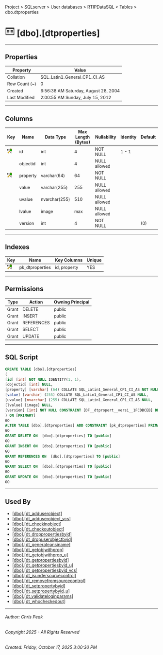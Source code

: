 #### 

[Project](../../../../index.md) > [SQLserver](../../../index.md) > [User databases](../../index.md) > [RTIPDataSQL](../index.md) > [Tables](Tables.md) > dbo.dtproperties

# ![Tables](../../../../Images/Table32.png) [dbo].[dtproperties]

---

## <a name="#properties"></a>Properties

| Property | Value |
|---|---|
| Collation | SQL_Latin1_General_CP1_CI_AS |
| Row Count (~) | 0 |
| Created | 6:56:38 AM Saturday, August 28, 2004 |
| Last Modified | 2:00:55 AM Sunday, July 15, 2012 |


---

## <a name="#columns"></a>Columns

| Key | Name | Data Type | Max Length (Bytes) | Nullability | Identity | Default |
|---|---|---|---|---|---|---|
| [![Cluster Primary Key pk_dtproperties: id\property](../../../../Images/pkcluster.png)](#indexes) | id | int | 4 | NOT NULL | 1 - 1 |  |
|  | objectid | int | 4 | NULL allowed |  |  |
| [![Cluster Primary Key pk_dtproperties: id\property](../../../../Images/pkcluster.png)](#indexes) | property | varchar(64) | 64 | NOT NULL |  |  |
|  | value | varchar(255) | 255 | NULL allowed |  |  |
|  | uvalue | nvarchar(255) | 510 | NULL allowed |  |  |
|  | lvalue | image | max | NULL allowed |  |  |
|  | version | int | 4 | NOT NULL |  | (0) |


---

## <a name="#indexes"></a>Indexes

| Key | Name | Key Columns | Unique |
|---|---|---|---|
| [![Cluster Primary Key pk_dtproperties: id\property](../../../../Images/pkcluster.png)](#indexes) | pk_dtproperties | id, property | YES |


---

## <a name="#permissions"></a>Permissions

| Type | Action | Owning Principal |
|---|---|---|
| Grant | DELETE | public |
| Grant | INSERT | public |
| Grant | REFERENCES | public |
| Grant | SELECT | public |
| Grant | UPDATE | public |


---

## <a name="#sqlscript"></a>SQL Script

```sql
CREATE TABLE [dbo].[dtproperties]
(
[id] [int] NOT NULL IDENTITY(1, 1),
[objectid] [int] NULL,
[property] [varchar] (64) COLLATE SQL_Latin1_General_CP1_CI_AS NOT NULL,
[value] [varchar] (255) COLLATE SQL_Latin1_General_CP1_CI_AS NULL,
[uvalue] [nvarchar] (255) COLLATE SQL_Latin1_General_CP1_CI_AS NULL,
[lvalue] [image] NULL,
[version] [int] NOT NULL CONSTRAINT [DF__dtpropert__versi__1FCDBCEB] DEFAULT (0)
) ON [PRIMARY]
GO
ALTER TABLE [dbo].[dtproperties] ADD CONSTRAINT [pk_dtproperties] PRIMARY KEY CLUSTERED ([id], [property]) ON [PRIMARY]
GO
GRANT DELETE ON  [dbo].[dtproperties] TO [public]
GO
GRANT INSERT ON  [dbo].[dtproperties] TO [public]
GO
GRANT REFERENCES ON  [dbo].[dtproperties] TO [public]
GO
GRANT SELECT ON  [dbo].[dtproperties] TO [public]
GO
GRANT UPDATE ON  [dbo].[dtproperties] TO [public]
GO

```


---

## <a name="#usedby"></a>Used By

* [[dbo].[dt_adduserobject]](../Programmability/Stored_Procedures/dbo_dt_adduserobject.md)
* [[dbo].[dt_adduserobject_vcs]](../Programmability/Stored_Procedures/dbo_dt_adduserobject_vcs.md)
* [[dbo].[dt_checkinobject]](../Programmability/Stored_Procedures/dbo_dt_checkinobject.md)
* [[dbo].[dt_checkoutobject]](../Programmability/Stored_Procedures/dbo_dt_checkoutobject.md)
* [[dbo].[dt_droppropertiesbyid]](../Programmability/Stored_Procedures/dbo_dt_droppropertiesbyid.md)
* [[dbo].[dt_dropuserobjectbyid]](../Programmability/Stored_Procedures/dbo_dt_dropuserobjectbyid.md)
* [[dbo].[dt_generateansiname]](../Programmability/Stored_Procedures/dbo_dt_generateansiname.md)
* [[dbo].[dt_getobjwithprop]](../Programmability/Stored_Procedures/dbo_dt_getobjwithprop.md)
* [[dbo].[dt_getobjwithprop_u]](../Programmability/Stored_Procedures/dbo_dt_getobjwithprop_u.md)
* [[dbo].[dt_getpropertiesbyid]](../Programmability/Stored_Procedures/dbo_dt_getpropertiesbyid.md)
* [[dbo].[dt_getpropertiesbyid_u]](../Programmability/Stored_Procedures/dbo_dt_getpropertiesbyid_u.md)
* [[dbo].[dt_getpropertiesbyid_vcs]](../Programmability/Stored_Procedures/dbo_dt_getpropertiesbyid_vcs.md)
* [[dbo].[dt_isundersourcecontrol]](../Programmability/Stored_Procedures/dbo_dt_isundersourcecontrol.md)
* [[dbo].[dt_removefromsourcecontrol]](../Programmability/Stored_Procedures/dbo_dt_removefromsourcecontrol.md)
* [[dbo].[dt_setpropertybyid]](../Programmability/Stored_Procedures/dbo_dt_setpropertybyid.md)
* [[dbo].[dt_setpropertybyid_u]](../Programmability/Stored_Procedures/dbo_dt_setpropertybyid_u.md)
* [[dbo].[dt_validateloginparams]](../Programmability/Stored_Procedures/dbo_dt_validateloginparams.md)
* [[dbo].[dt_whocheckedout]](../Programmability/Stored_Procedures/dbo_dt_whocheckedout.md)


---

###### Author:  Chris Peak

###### Copyright 2025 - All Rights Reserved

###### Created: Friday, October 17, 2025 3:00:30 PM


